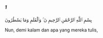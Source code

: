 ##### 1

<span class="ayah">بِسْمِ ٱللَّهِ ٱلرَّحْمَٰنِ ٱلرَّحِيمِ نٓ ۚ وَٱلْقَلَمِ وَمَا يَسْطُرُونَ</span>

<span class="ayah_translation">Nun, demi kalam dan apa yang mereka tulis,</span>
